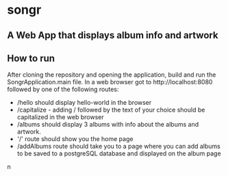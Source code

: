 # songr



## A Web App that displays album info and artwork

## How to run

After cloning the repository and opening the application, build and run the SongrApplication.main file.
In a web browser got to http://localhost:8080 followed by one of the following routes:

- /hello should display hello-world in the browser
- /capitalize - adding / followed by the text of your choice should be capitalized in the web browser
- /albums should display 3 albums with info about the albums and artwork.
- '/' route should show you the home page
- /addAlbums route should take you to a page where you can add albums to be saved to a postgreSQL database and displayed on the album page




n
